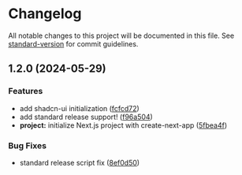 # Changelog

All notable changes to this project will be documented in this file. See [standard-version](https://github.com/conventional-changelog/standard-version) for commit guidelines.

## 1.2.0 (2024-05-29)


### Features

* add shadcn-ui initialization ([fcfcd72](https://github.com/Laryd/pictor/commit/fcfcd721585071b6cb95c5877da87c86ffa486e0))
* add standard release support! ([f96a504](https://github.com/Laryd/pictor/commit/f96a50487f3e2a16b7c62c65301ddd68fb1bddb3))
* **project:** initialize Next.js project with create-next-app ([5fbea4f](https://github.com/Laryd/pictor/commit/5fbea4f9b10afb8e845c2ab5c18f521e3b6db9a8))


### Bug Fixes

* standard release script fix ([8ef0d50](https://github.com/Laryd/pictor/commit/8ef0d5047efe790e2e1e323929508a5db431d871))
